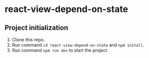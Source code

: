# react-view-depend-on-state

## Project initialization

1. Clone this repo.
2. Run command `cd react-view-depend-on-state` and `npm install`.
3. Run command `npm run dev` to start the project.
